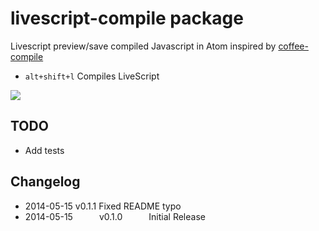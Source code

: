 # livescript-compile package

Livescript preview/save compiled Javascript in Atom
inspired by [coffee-compile](https://github.com/adrianlee44/atom-coffee-compile)
- `alt+shift+l` Compiles LiveScript

![](https://raw.githubusercontent.com/yhsiang/atom-livescript-compile/master/screenshot.png)

## TODO
- Add tests

## Changelog
- 2014-05-15   v0.1.1   Fixed README typo
- 2014-05-15   v0.1.0   Initial Release
